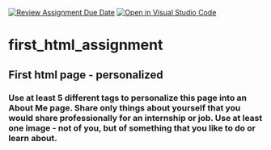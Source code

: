 [![Review Assignment Due Date](https://classroom.github.com/assets/deadline-readme-button-22041afd0340ce965d47ae6ef1cefeee28c7c493a6346c4f15d667ab976d596c.svg)](https://classroom.github.com/a/CQIzeUN-)
[![Open in Visual Studio Code](https://classroom.github.com/assets/open-in-vscode-2e0aaae1b6195c2367325f4f02e2d04e9abb55f0b24a779b69b11b9e10269abc.svg)](https://classroom.github.com/online_ide?assignment_repo_id=20738331&assignment_repo_type=AssignmentRepo)
# first_html_assignment
## First html page - personalized
### Use at least 5 different tags to personalize this page into an About Me page. Share only things about yourself that you would share professionally for an internship or job. Use at least one image - not of you, but of something that you like to do or learn about.
